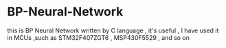 # BP-Neural-Network
this is BP Neural Network written by C language , it's useful , I have used it in MCUs ,such as STM32F407ZGT6 , MSP430F5529 , and so on
